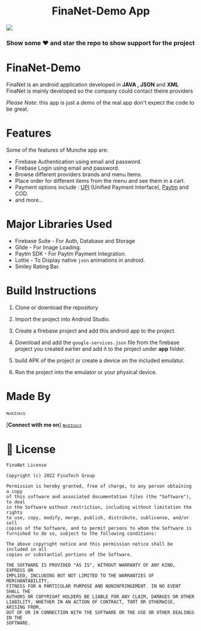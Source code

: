 <h1 align="center"> FinaNet-Demo App </h1>


<img src="https://user-images.githubusercontent.com/92509001/188492745-042601cf-08b9-4401-b084-0d56dd11e177.png">

### Show some ❤️ and star the repo to show support for the project

# FinaNet-Demo



FinaNet is an android application developed in **JAVA , JSON** and **XML** FinaNet is mainly developed so the company could contact theire providers

*Please Note:* this app is just a demo of the real app don't expect the code to be great.



</p>


# Features

Some of the features of Munche app are:

- Firebase Authentication using email and password.
- Firebase Login using email and password.
- Browse different providers brands and menu items.
- Place order for different items from the menu and see them in a cart.
- Payment options include : <a href="https://www.npci.org.in/what-we-do/upi/product-overview">UPI</a> (Unified Payment Interface), <a href="https://developer.paytm.com/docs/v1/android-sdk/">Paytm</a> and COD.
- and more...

# Major Libraries Used

- Firebase Suite - For Auth, Database and Storage
- Glide - For Image Loading.
- Paytm SDK - For Paytm Payment Integration.
- Lottie - To Display native `json` animations in android.
- Smiley Rating Bar.

# Build Instructions

1. Clone or download the repository

2. Import the project into Android Studio.

3. Create a firebase project and add this android app to the project.

4. Download and add the `google-services.json` file from the firebase project you created earlier and add it to the project under **app** folder.

5. build APK of the project or create a device on the included emulatur.

10. Run the project into the emulator or your physical device.

# Made By

`ɴᴏxɪᴅᴇᴜꜱ`




[**Connect with me on**] 
[`ɴᴏxɪᴅᴇᴜꜱ`](https://yahya-rabii.github.io)

# 📜 License 
```
FinaNet License

Copyright (c) 2022 FinaTech Group

Permission is hereby granted, free of charge, to any person obtaining a copy
of this software and associated documentation files (the "Software"), to deal
in the Software without restriction, including without limitation the rights
to use, copy, modify, merge, publish, distribute, sublicense, and/or sell
copies of the Software, and to permit persons to whom the Software is
furnished to do so, subject to the following conditions:

The above copyright notice and this permission notice shall be included in all
copies or substantial portions of the Software.

THE SOFTWARE IS PROVIDED "AS IS", WITHOUT WARRANTY OF ANY KIND, EXPRESS OR
IMPLIED, INCLUDING BUT NOT LIMITED TO THE WARRANTIES OF MERCHANTABILITY,
FITNESS FOR A PARTICULAR PURPOSE AND NONINFRINGEMENT. IN NO EVENT SHALL THE
AUTHORS OR COPYRIGHT HOLDERS BE LIABLE FOR ANY CLAIM, DAMAGES OR OTHER
LIABILITY, WHETHER IN AN ACTION OF CONTRACT, TORT OR OTHERWISE, ARISING FROM,
OUT OF OR IN CONNECTION WITH THE SOFTWARE OR THE USE OR OTHER DEALINGS IN THE
SOFTWARE.
```
